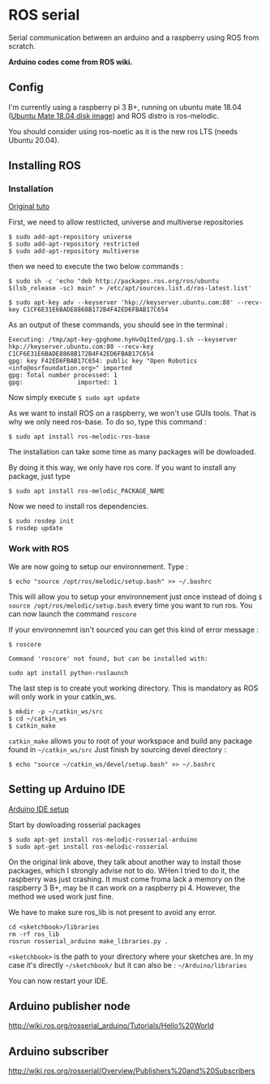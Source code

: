 # ROS serial
Serial communication between an arduino and a raspberry using ROS from scratch.

**Arduino codes come from ROS wiki.**

## Config
I'm currently using a raspberry pi 3 B+, running on ubuntu mate 18.04 ([Ubuntu Mate 18.04 disk image](https://releases.ubuntu-mate.org/archived/18.04/arm64/)) and ROS distro is ros-melodic.

You should consider using ros-noetic as it is the new ros LTS (needs Ubuntu 20.04).


## Installing ROS
### Installation

[Original tuto](https://roboticsbackend.com/install-ros-on-raspberry-pi-3/#Which_Operating_System_for_ROS_on_Raspberry_Pi)

First, we need to allow restricted, universe and multiverse repositories

```
$ sudo add-apt-repository universe
$ sudo add-apt-repository restricted
$ sudo add-apt-repository multiverse
```
then we need to execute the two below commands :
```
$ sudo sh -c 'echo "deb http://packages.ros.org/ros/ubuntu $(lsb_release -sc) main" > /etc/apt/sources.list.d/ros-latest.list'
```
```
$ sudo apt-key adv --keyserver 'hkp://keyserver.ubuntu.com:80' --recv-key C1CF6E31E6BADE8868B172B4F42ED6FBAB17C654
```
As an output of these commands, you should see in the terminal : 
```
Executing: /tmp/apt-key-gpghome.hyHvOq1ted/gpg.1.sh --keyserver hkp://keyserver.ubuntu.com:80 --recv-key C1CF6E31E6BADE8868B172B4F42ED6FBAB17C654
gpg: key F42ED6FBAB17C654: public key "Open Robotics <info@osrfoundation.org>" imported
gpg: Total number processed: 1
gpg:               imported: 1
```
Now simply execute ```$ sudo apt update```

As we want to install ROS on a raspberry, we won't use GUIs tools. That is why we only need ros-base. To do so, type this command :
```
$ sudo apt install ros-melodic-ros-base
```
The installation can take some time as many packages will be dowloaded.

By doing it this way, we only have ros core. If you want to install any package, just type 
``` 
$ sudo apt install ros-melodic_PACKAGE_NAME
```
Now we need to install ros dependencies.
```
$ sudo rosdep init
$ rosdep update
```

### Work with ROS

We are now going to setup our environnement. Type :
```
$ echo "source /opt/ros/melodic/setup.bash" >> ~/.bashrc
```
This will allow you to setup your environnement just once instead of doing ```$ source /opt/ros/melodic/setup.bash``` every time you want to run ros.
You can now launch the command ```roscore```

If your environnemnt isn't sourced you can get this kind of error message :
```
$ roscore

Command 'roscore' not found, but can be installed with:

sudo apt install python-roslaunch
```

The last step is to create yout working directory. This is mandatory as ROS will only work in your catkin_ws.
```
$ mkdir -p ~/catkin_ws/src
$ cd ~/catkin_ws
$ catkin_make
```
```catkin_make``` allows you to root of your workspace and build any package found in ```~/catkin_ws/src```
Just finish by sourcing devel directory :
```
$ echo "source ~/catkin_ws/devel/setup.bash" >> ~/.bashrc
```

## Setting up Arduino IDE

[Arduino IDE setup](http://wiki.ros.org/rosserial_arduino/Tutorials/Arduino%20IDE%20Setup)

Start by dowloading rosserial packages

```
$ sudo apt-get install ros-melodic-rosserial-arduino
$ sudo apt-get install ros-melodic-rosserial
```
On the original link above, they talk about another way to install those packages, which I strongly advise not to do. WHen I tried to do it, the raspberry was just crashing. It must come froma lack a memory on the raspberry 3 B+, may be it can work on a raspberry pi 4. However, the method we used work just fine.

We have to make sure ros_lib is not present to avoid any error.
```
cd <sketchbook>/libraries
rm -rf ros_lib
rosrun rosserial_arduino make_libraries.py .
```
```<sketchbook>``` is the path to your directory where your sketches are. In my case it's directly ```~/sketchbook/``` but it can also be : ```~/Arduino/libraries```

You can now restart your IDE.

## Arduino publisher node

http://wiki.ros.org/rosserial_arduino/Tutorials/Hello%20World

## Arduino subscriber

http://wiki.ros.org/rosserial/Overview/Publishers%20and%20Subscribers














